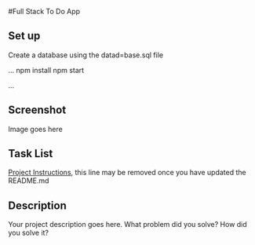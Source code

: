 #Full Stack To Do App

## Set up

Create a database using the datad=base.sql file

...
npm install
npm start

...


## Screenshot

Image goes here

## Task List
[Project Instructions](./INSTRUCTIONS.md), this line may be removed once you have updated the README.md

## Description

Your project description goes here. What problem did you solve? How did you solve it?


